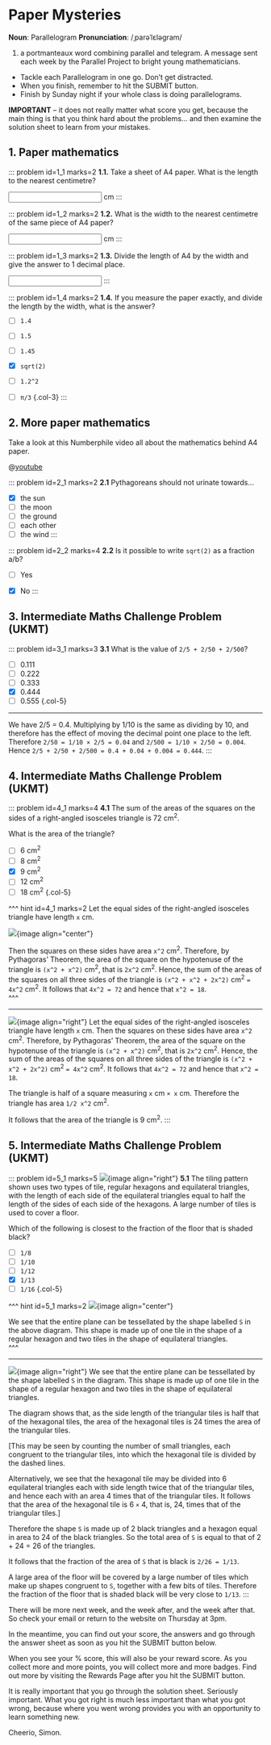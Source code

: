 # Paper Mysteries

<div class="dictionary">

__Noun__: Parallelogram
__Pronunciation__: /ˌparəˈlɛləɡram/

1. a portmanteaux word combining parallel and telegram. A message sent each
week by the Parallel Project to bright young mathematicians.

</div>

* Tackle each Parallelogram in one go. Don’t get distracted.
* When you finish, remember to hit the SUBMIT button.
*	Finish by Sunday night if your whole class is doing parallelograms.

__IMPORTANT__ – it does not really matter what score you get, because the main thing is that you think hard about the problems... and then examine the solution sheet to learn from your mistakes.


## 1. Paper mathematics

::: problem id=1_1 marks=2
__1.1.__ Take a sheet of A4 paper. What is the length to the nearest centimetre?

<input solution="30"/> cm
:::

::: problem id=1_2 marks=2
__1.2.__ What is the width to the nearest centimetre of the same piece of A4 paper?

<input solution="21"/> cm
:::

::: problem id=1_3 marks=2
__1.3.__ Divide the length of A4 by the width and give the answer to 1 decimal place.

<input solution="1.4"/>
:::

::: problem id=1_4 marks=2
__1.4.__ If you measure the paper exactly, and divide the length by the width, what is the answer?

* [ ] `1.4`
* [ ] `1.5`
* [ ] `1.45`
* [x]  `sqrt(2)`
* [ ] `1.2^2`
* [ ] `π/3`
{.col-3}
:::


## 2. More paper mathematics

Take a look at this Numberphile video all about the mathematics behind A4 paper.

@[youtube](5sKah3pJnHI?rel=0)

::: problem id=2_1 marks=2
__2.1__ Pythagoreans should not urinate towards…

* [x] the sun
* [ ] the moon
* [ ] the ground
* [ ] each other
* [ ] the wind
:::

::: problem id=2_2 marks=4
__2.2__ Is it possible to write `sqrt(2)` as a fraction a/b?

* [ ] Yes
* [x] No
:::


## 3.	Intermediate Maths Challenge Problem (UKMT)
<!--- (2017) Q1 --->

::: problem id=3_1 marks=3
__3.1__ What is the value of `2/5 + 2/50 + 2/500`?

* [ ] 0.111
* [ ] 0.222
* [ ] 0.333
* [x] 0.444
* [ ] 0.555
{.col-5}

---

We have 2/5 = 0.4. Multiplying by 1/10 is the same as dividing by 10, and therefore has the effect of moving the decimal point one place to the left. Therefore `2/50 = 1/10 × 2/5 = 0.04` and `2/500 = 1/10 × 2/50 = 0.004`. Hence `2/5 + 2/50 + 2/500 = 0.4 + 0.04 + 0.004 = 0.444`.
:::


## 4.	Intermediate Maths Challenge Problem (UKMT)
<!--- (2016) Q18 --->

::: problem id=4_1 marks=4
__4.1__ The sum of the areas of the squares on the sides of a right-angled isosceles triangle is 72 cm<sup>2</sup>.  

What is the area of the triangle?

* [ ] 6 cm<sup>2</sup>
* [ ] 8 cm<sup>2</sup>
* [x] 9 cm<sup>2</sup>
* [ ] 12 cm<sup>2</sup>
* [ ] 18 cm<sup>2</sup>
{.col-5}

^^^ hint id=4_1 marks=2
Let the equal sides of the right-angled isosceles triangle have length `x` cm.

![](/resources/10-09-paper-mysteries/4-triangle-answer.jpg){image align="center"}

Then the squares on these sides have area `x^2` cm<sup>2</sup>. Therefore, by Pythagoras’ Theorem, the area of the square on the hypotenuse of the triangle is `(x^2 + x^2)` cm<sup>2</sup>, that is `2x^2` cm<sup>2</sup>. Hence, the sum of the areas of the squares on all three sides of the triangle is `(x^2 + x^2 + 2x^2)` cm<sup>2</sup> `= 4x^2` cm<sup>2</sup>. It follows that `4x^2 = 72` and hence that `x^2 = 18`.  
^^^

---
![](/resources/10-09-paper-mysteries/4-triangle-answer.jpg){image align="right"}
Let the equal sides of the right-angled isosceles triangle have length `x` cm. Then the squares on these sides have area `x^2` cm<sup>2</sup>. Therefore, by Pythagoras’ Theorem, the area of the square on the hypotenuse of the triangle is `(x^2 + x^2)` cm<sup>2</sup>, that is `2x^2` cm<sup>2</sup>. Hence, the sum of the areas of the squares on all three sides of the triangle is `(x^2 + x^2 + 2x^2)` cm<sup>2</sup> `= 4x^2` cm<sup>2</sup>. It follows that `4x^2 = 72` and hence that `x^2 = 18`.  

The triangle is half of a square measuring `x` cm `× x` cm. Therefore the triangle has area `1/2 x^2` cm<sup>2</sup>.  

It follows that the area of the triangle is 9 cm<sup>2</sup>.
:::


## 5.	Intermediate Maths Challenge Problem (UKMT)
<!--- (2016) Q25 --->

::: problem id=5_1 marks=5
![](/resources/10-09-paper-mysteries/5-tiling.jpg){image align="right"}
__5.1__ The tiling pattern shown uses two types of tile, regular hexagons and equilateral triangles, with the length of each side of the equilateral triangles equal to half the length of the sides of each side of the hexagons. A large number of tiles is used to cover a floor.  

Which of the following is closest to the fraction of the floor that is shaded black?

* [ ] `1/8`
* [ ] `1/10`
* [ ] `1/12`
* [x] `1/13`
* [ ] `1/16`
{.col-5}

^^^ hint id=5_1 marks=2
![](/resources/10-09-paper-mysteries/5-tiling-answer.jpg){image align="center"}

We see that the entire plane can be tessellated by the shape labelled `S` in the above diagram. This shape is made up of one tile in the shape of a regular hexagon and two tiles in the shape of equilateral triangles.  
^^^

---
![](/resources/10-09-paper-mysteries/5-tiling-answer.jpg){image align="right"}
We see that the entire plane can be tessellated by the shape labelled `S` in the diagram. This shape is made up of one tile in the shape of a regular hexagon and two tiles in the shape of equilateral triangles.  

The diagram shows that, as the side length of the triangular tiles is half that of the hexagonal tiles, the area of the hexagonal tiles is 24 times the area of the triangular tiles.  

[This may be seen by counting the number of small triangles, each congruent to the triangular tiles, into which the hexagonal tile is divided by the dashed lines.  

Alternatively, we see that the hexagonal tile may be divided into 6 equilateral triangles each with side length twice that of the triangular tiles, and hence each with an area 4 times that of the triangular tiles. It follows that the area of the hexagonal tile is 6 `×` 4, that is, 24, times that of the triangular tiles.]  

Therefore the shape `S` is made up of 2 black triangles and a hexagon equal in area to 24 of the black triangles. So the total area of `S` is equal to that of 2 + 24 = 26 of the triangles.  

It follows that the fraction of the area of `S` that is black is `2/26 = 1/13`.  

A large area of the floor will be covered by a large number of tiles which make up shapes congruent to `S`, together with a few bits of tiles. Therefore the fraction of the floor that is shaded black will be very close to `1/13`.
:::


There will be more next week, and the week after, and the week after that. So check your email or return to the website on Thursday at 3pm.

In the meantime, you can find out your score, the answers and go through the answer sheet as soon as you hit the SUBMIT button below.

When you see your % score, this will also be your reward score. As you collect more and more points, you will collect more and more badges. Find out more by visiting the Rewards Page after you hit the SUBMIT button.

It is really important that you go through the solution sheet. Seriously important. What you got right is much less important than what you got wrong, because where you went wrong provides you with an opportunity to learn something new.

Cheerio,
Simon.
